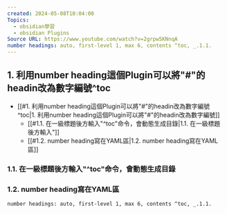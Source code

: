 ```yaml
---
created: 2024-05-08T10:04:00
Topics:
  - obsidian學習
  - obsidian Plugins
Source URL: https://www.youtube.com/watch?v=2grpw5KNnqA
number headings: auto, first-level 1, max 6, contents ^toc, _.1.1.
---
```

## 1. 利用number heading這個Plugin可以將"#"的headin改為數字編號^toc

- [[#1. 利用number heading這個Plugin可以將"#"的headin改為數字編號^toc|1. 利用number heading這個Plugin可以將"#"的headin改為數字編號]]
	- [[#1.1. 在一級標題後方輸入"^toc"命令，會動態生成目錄|1.1. 在一級標題後方輸入"]]
	- [[#1.2. number heading寫在YAML區|1.2. number heading寫在YAML區]]
### 1.1. 在一級標題後方輸入"^toc"命令，會動態生成目錄
	
### 1.2. number heading寫在YAML區
	number headings: auto, first-level 1, max 6, contents ^toc, _.1.1.